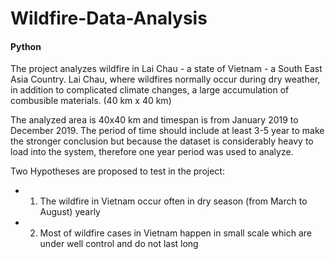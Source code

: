 # Wildfire-Data-Analysis

#### Python

The project analyzes wildfire in Lai Chau - a state of Vietnam - a South East Asia Country. Lai Chau, where wildfires normally occur during dry weather, in addition to complicated climate changes, a large accumulation of combusible materials. (40 km x 40 km)

The analyzed area is 40x40 km and timespan is from January 2019 to December 2019. The period of time should include at least 3-5 year to make the stronger conclusion but because the dataset is considerably heavy to load into the system, therefore one year period was used to analyze. 

Two Hypotheses are proposed to test in the project: 
- 1. The wildfire in Vietnam occur often in dry season (from March to August) yearly
- 2. Most of wildfire cases in Vietnam happen in small scale which are under well control and do not last long

